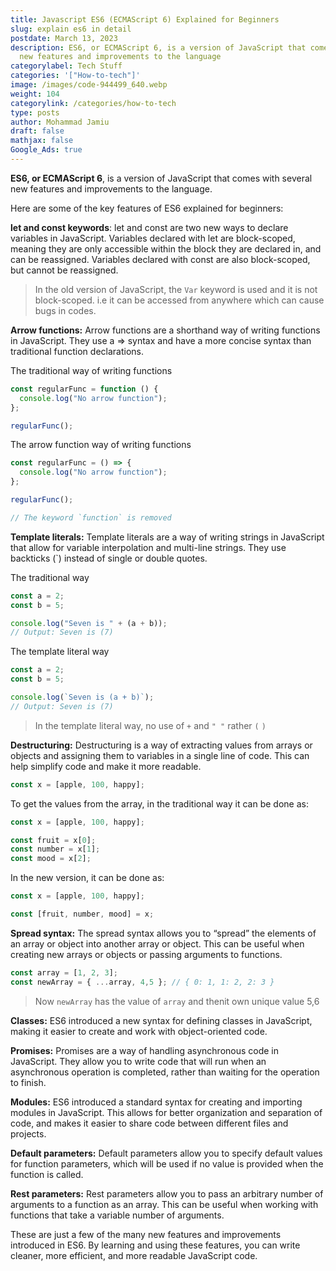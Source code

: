 ```yaml
---
title: Javascript ES6 (ECMAScript 6) Explained for Beginners
slug: explain es6 in detail
postdate: March 13, 2023
description: ES6, or ECMAScript 6, is a version of JavaScript that comes several
  new features and improvements to the language
categorylabel: Tech Stuff
categories: '["How-to-tech"]'
image: /images/code-944499_640.webp
weight: 104
categorylink: /categories/how-to-tech
type: posts
author: Mohammad Jamiu
draft: false
mathjax: false
Google_Ads: true
---
```

**ES6, or ECMAScript 6**, is a version of JavaScript that comes with several new features and improvements to the language.

Here are some of the key features of ES6 explained for beginners:

**let and const keywords**: let and const are two new ways to declare variables in JavaScript. Variables declared with let are block-scoped, meaning they are only accessible within the block they are declared in, and can be reassigned. Variables declared with const are also block-scoped, but cannot be reassigned.

> In the old version of JavaScript, the `Var` keyword is used and it is not block-scoped. i.e it can be accessed from anywhere which can cause bugs in codes.

**Arrow functions:** Arrow functions are a shorthand way of writing functions in JavaScript. They use a => syntax and have a more concise syntax than traditional function declarations.

The traditional way of writing functions

```js
const regularFunc = function () {
  console.log("No arrow function");
};

regularFunc();
```

The arrow function way of writing functions

```js
const regularFunc = () => {
  console.log("No arrow function");
};

regularFunc();

// The keyword `function` is removed
```

**Template literals:** Template literals are a way of writing strings in JavaScript that allow for variable interpolation and multi-line strings. They use backticks (`) instead of single or double quotes.

The traditional way

```js
const a = 2;
const b = 5;

console.log("Seven is " + (a + b));
// Output: Seven is (7)
```

The template literal way

```js
const a = 2;
const b = 5;

console.log(`Seven is (a + b)`);
// Output: Seven is (7)
```

> In the template literal way, no use of `+` and `" "` rather `(` `)`

**Destructuring:** Destructuring is a way of extracting values from arrays or objects and assigning them to variables in a single line of code. This can help simplify code and make it more readable.

```js
const x = [apple, 100, happy];
```

To get the values from the array, in the traditional way it can be done as:

```js
const x = [apple, 100, happy];

const fruit = x[0];
const number = x[1];
const mood = x[2];
```

In the new version, it can be done as:

```js
const x = [apple, 100, happy];

const [fruit, number, mood] = x;
```

**Spread syntax:** The spread syntax allows you to “spread” the elements of an array or object into another array or object. This can be useful when creating new arrays or objects or passing arguments to functions.

```js
const array = [1, 2, 3];
const newArray = { ...array, 4,5 }; // { 0: 1, 1: 2, 2: 3 }
```

> Now `newArray` has the value of `array` and thenit own unique value 5,6

**Classes:** ES6 introduced a new syntax for defining classes in JavaScript, making it easier to create and work with object-oriented code.

**Promises:** Promises are a way of handling asynchronous code in JavaScript. They allow you to write code that will run when an asynchronous operation is completed, rather than waiting for the operation to finish.

**Modules:** ES6 introduced a standard syntax for creating and importing modules in JavaScript. This allows for better organization and separation of code, and makes it easier to share code between different files and projects.

**Default parameters:** Default parameters allow you to specify default values for function parameters, which will be used if no value is provided when the function is called.

**Rest parameters:** Rest parameters allow you to pass an arbitrary number of arguments to a function as an array. This can be useful when working with functions that take a variable number of arguments.

These are just a few of the many new features and improvements introduced in ES6. By learning and using these features, you can write cleaner, more efficient, and more readable JavaScript code.